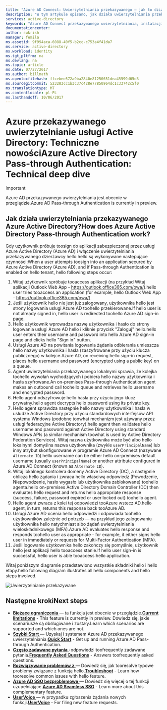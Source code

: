 ```yaml
---
title: "Azure AD Connect: Uwierzytelniania przekazywanego — jak to działa? | Microsoft Docs"
description: "W tym artykule opisano, jak działa uwierzytelniania przekazywanego Azure Active Directory."
services: active-directory
keywords: "Azure AD Connect przekazywanego uwierzytelniania, instalacji usługi Active Directory, wymaganych składników dla usługi Azure AD, SSO, Single Sign-on"
documentationcenter: 
author: swkrish
manager: femila
ms.assetid: 9f994aca-6088-40f5-b2cc-c753a4f41da7
ms.service: active-directory
ms.workload: identity
ms.tgt_pltfrm: na
ms.devlang: na
ms.topic: article
ms.date: 07/27/2017
ms.author: billmath
ms.openlocfilehash: ffcebee572a9ba2840e81250651dea45599d65d3
ms.sourcegitcommit: 523283cc1b3c37c428e77850964dc1c33742c5f0
ms.translationtype: MT
ms.contentlocale: pl-PL
ms.lasthandoff: 10/06/2017
---
```

# <a name="azure-active-directory-pass-through-authentication-technical-deep-dive"></a><span data-ttu-id="cefa6-105">Azure przekazywanego uwierzytelnianie usługi Active Directory: Techniczne nowości</span><span class="sxs-lookup"><span data-stu-id="cefa6-105">Azure Active Directory Pass-through Authentication: Technical deep dive</span></span>

>[!IMPORTANT]
><span data-ttu-id="cefa6-106">Azure AD przekazywanego uwierzytelniania jest obecnie w przeglądzie.</span><span class="sxs-lookup"><span data-stu-id="cefa6-106">Azure AD Pass-through Authentication is currently in preview.</span></span> 

## <a name="how-does-azure-active-directory-pass-through-authentication-work"></a><span data-ttu-id="cefa6-107">Jak działa uwierzytelniania przekazywanego Azure Active Directory?</span><span class="sxs-lookup"><span data-stu-id="cefa6-107">How does Azure Active Directory Pass-through Authentication work?</span></span>

<span data-ttu-id="cefa6-108">Gdy użytkownik próbuje toosign do aplikacji zabezpieczonej przez usługi Azure Active Directory (Azure AD) i włączenie uwierzytelniania przekazywanego dzierżawcy hello hello są wykonywane następujące czynności:</span><span class="sxs-lookup"><span data-stu-id="cefa6-108">When a user attempts toosign into an application secured by Azure Active Directory (Azure AD), and if Pass-through Authentication is enabled on hello tenant, hello following steps occur:</span></span>

1. <span data-ttu-id="cefa6-109">Witaj użytkownik spróbuje tooaccess aplikacji (na przykład Witaj aplikacji Outlook Web App - https://outlook.office365.com/owa/).</span><span class="sxs-lookup"><span data-stu-id="cefa6-109">hello user tries tooaccess an application (for example, hello Outlook Web App - https://outlook.office365.com/owa/).</span></span>
2. <span data-ttu-id="cefa6-110">Jeśli użytkownik hello nie jest już zalogowany, użytkownika hello jest strony logowania usługi Azure AD toohello przekierowane.</span><span class="sxs-lookup"><span data-stu-id="cefa6-110">If hello user is not already signed in, hello user is redirected toohello Azure AD sign-in page.</span></span>
3. <span data-ttu-id="cefa6-111">Hello użytkownik wprowadza nazwę użytkownika i hasło do strony logowania usługi Azure AD hello i kliknie przycisk "Zaloguj" hello.</span><span class="sxs-lookup"><span data-stu-id="cefa6-111">hello user enters their username and password into hello Azure AD sign-in page and clicks hello "Sign in" button.</span></span>
4. <span data-ttu-id="cefa6-112">Usługi Azure AD na powitania logowania żądania odbierania umieszcza hello nazwy użytkownika i hasła (zaszyfrowane przy użyciu klucza publicznego) w kolejce.</span><span class="sxs-lookup"><span data-stu-id="cefa6-112">Azure AD, on receiving hello sign-in request, places hello username and password (encrypted  using a public key) on a queue.</span></span>
5. <span data-ttu-id="cefa6-113">Agent uwierzytelniania przekazywanego lokalnymi sprawia, że kolejka toohello wywołań wychodzących i pobiera hello nazwy użytkownika i hasła szyfrowane.</span><span class="sxs-lookup"><span data-stu-id="cefa6-113">An on-premises Pass-through Authentication agent makes an outbound call toohello queue and retrieves hello username and encrypted password.</span></span>
6. <span data-ttu-id="cefa6-114">Hello agent odszyfrowuje hello hasła przy użyciu jego klucz prywatny.</span><span class="sxs-lookup"><span data-stu-id="cefa6-114">hello agent decrypts hello password using its private key.</span></span>
7. <span data-ttu-id="cefa6-115">Hello agent sprawdza następnie hello nazwy użytkownika i hasła w usłudze Active Directory przy użyciu standardowych interfejsów API systemu Windows (podobne toowhat mechanizm jest używany przez usługi federacyjne Active Directory).</span><span class="sxs-lookup"><span data-stu-id="cefa6-115">hello agent then validates hello username and password against Active Directory using standard Windows APIs (a similar mechanism toowhat is used by Active Directory Federation Services).</span></span> <span data-ttu-id="cefa6-116">Witaj nazwa użytkownika może być albo hello lokalnymi domyślna nazwa użytkownika (zwykle `userPrincipalName`) lub inny atrybut skonfigurowane w programie Azure AD Connect (nazywane `Alternate ID`).</span><span class="sxs-lookup"><span data-stu-id="cefa6-116">hello username can be either hello on-premises default username (usually `userPrincipalName`) or another attribute configured in Azure AD Connect (known as `Alternate ID`).</span></span>
8. <span data-ttu-id="cefa6-117">Witaj lokalnego kontrolera domeny Active Directory (DC), a następnie oblicza hello żądania i zwraca hello właściwą odpowiedź (Powodzenie, Niepowodzenie, hasło wygasło lub użytkownika zablokowane) toohello agenta.</span><span class="sxs-lookup"><span data-stu-id="cefa6-117">hello on-premises Active Directory Domain Controller (DC) then evaluates hello request and returns hello appropriate response (success, failure, password expired or user locked out) toohello agent.</span></span>
9. <span data-ttu-id="cefa6-118">Hello agent zwraca z kolei tej odpowiedzi tooAzure wstecz AD.</span><span class="sxs-lookup"><span data-stu-id="cefa6-118">hello agent, in turn, returns this response back tooAzure AD.</span></span>
10. <span data-ttu-id="cefa6-119">Usługi Azure AD ocenia hello odpowiedzi i odpowiada toohello użytkowników zależnie od potrzeb — na przykład jego zalogowaniu użytkownika hello natychmiast albo żądań uwierzytelniania wieloskładnikowego (MFA).</span><span class="sxs-lookup"><span data-stu-id="cefa6-119">Azure AD evaluates hello response and responds toohello user as appropriate - for example, it either signs hello user in immediately or requests for Multi-Factor Authentication (MFA).</span></span>
11. <span data-ttu-id="cefa6-120">Jeśli logowanie użytkownika hello zakończy się pomyślnie, użytkownik hello jest aplikacji hello tooaccess stanie.</span><span class="sxs-lookup"><span data-stu-id="cefa6-120">If hello user sign-in is successful, hello user is able tooaccess hello application.</span></span>

<span data-ttu-id="cefa6-121">Witaj poniższym diagramie przedstawiono wszystkie składniki hello i hello etapy.</span><span class="sxs-lookup"><span data-stu-id="cefa6-121">hello following diagram illustrates all hello components and hello steps involved.</span></span>

![Uwierzytelnianie przekazywane](./media/active-directory-aadconnect-pass-through-authentication/pta2.png)

## <a name="next-steps"></a><span data-ttu-id="cefa6-123">Następne kroki</span><span class="sxs-lookup"><span data-stu-id="cefa6-123">Next steps</span></span>
- <span data-ttu-id="cefa6-124">[**Bieżące ograniczenia** ](active-directory-aadconnect-pass-through-authentication-current-limitations.md) — ta funkcja jest obecnie w przeglądzie.</span><span class="sxs-lookup"><span data-stu-id="cefa6-124">[**Current limitations**](active-directory-aadconnect-pass-through-authentication-current-limitations.md) - This feature is currently in preview.</span></span> <span data-ttu-id="cefa6-125">Dowiedz się, jakie scenariusze są obsługiwane i zostały.</span><span class="sxs-lookup"><span data-stu-id="cefa6-125">Learn which scenarios are supported and which ones are not.</span></span>
- <span data-ttu-id="cefa6-126">[**Szybki Start** ](active-directory-aadconnect-pass-through-authentication-quick-start.md) — Uzyskaj i systemem Azure AD przekazywanego uwierzytelniania.</span><span class="sxs-lookup"><span data-stu-id="cefa6-126">[**Quick Start**](active-directory-aadconnect-pass-through-authentication-quick-start.md) - Get up and running Azure AD Pass-through Authentication.</span></span>
- <span data-ttu-id="cefa6-127">[**Często zadawane pytania** ](active-directory-aadconnect-pass-through-authentication-faq.md) -odpowiedzi toofrequently zadawane pytania.</span><span class="sxs-lookup"><span data-stu-id="cefa6-127">[**Frequently Asked Questions**](active-directory-aadconnect-pass-through-authentication-faq.md) - Answers toofrequently asked questions.</span></span>
- <span data-ttu-id="cefa6-128">[**Rozwiązywanie problemów z** ](active-directory-aadconnect-troubleshoot-pass-through-authentication.md) — Dowiedz się, jak tooresolve typowe problemy związane z funkcją hello.</span><span class="sxs-lookup"><span data-stu-id="cefa6-128">[**Troubleshoot**](active-directory-aadconnect-troubleshoot-pass-through-authentication.md) - Learn how tooresolve common issues with hello feature.</span></span>
- <span data-ttu-id="cefa6-129">[**Azure AD SSO bezproblemowe** ](active-directory-aadconnect-sso.md) — Dowiedz się więcej o tej funkcji uzupełniające.</span><span class="sxs-lookup"><span data-stu-id="cefa6-129">[**Azure AD Seamless SSO**](active-directory-aadconnect-sso.md) - Learn more about this complementary feature.</span></span>
- <span data-ttu-id="cefa6-130">[**UserVoice** ](https://feedback.azure.com/forums/169401-azure-active-directory/category/160611-directory-synchronization-aad-connect) — w przypadku zgłoszenia żądania nowych funkcji.</span><span class="sxs-lookup"><span data-stu-id="cefa6-130">[**UserVoice**](https://feedback.azure.com/forums/169401-azure-active-directory/category/160611-directory-synchronization-aad-connect) - For filing new feature requests.</span></span>
